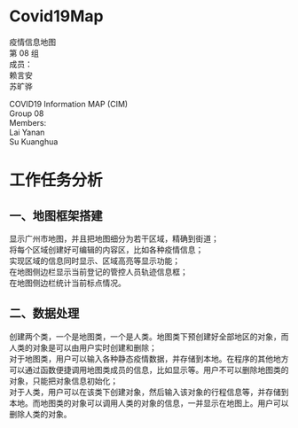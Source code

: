 # Covid19Map
疫情信息地图  
第 08 组  
成员：  
赖言安  
苏旷骅  

COVID19 Information MAP (CIM)  
Group 08  
Members:  
Lai Yanan  
Su Kuanghua  

# 工作任务分析  
## 一、地图框架搭建  
显示广州市地图，并且把地图细分为若干区域，精确到街道；  
将每个区域创建好可编辑的内容区，比如各种疫情信息；  
实现区域的信息同时显示、区域高亮等显示功能；  
在地图侧边栏显示当前登记的管控人员轨迹信息框；  
在地图侧边栏统计当前标点情况。  

## 二、数据处理  
创建两个类，一个是地图类，一个是人类。地图类下预创建好全部地区的对象，而人类的对象是可以由用户实时创建和删除；  
对于地图类，用户可以输入各种静态疫情数据，并存储到本地。在程序的其他地方可以通过函数便捷调用地图类成员的信息，比如显示等。用户不可以删除地图类的对象，只能把对象信息初始化；  
对于人类，用户可以在该类下创建对象，然后输入该对象的行程信息等，并存储到本地。而地图类的对象可以调用人类的对象的信息，一并显示在地图上。用户可以删除人类的对象。  

